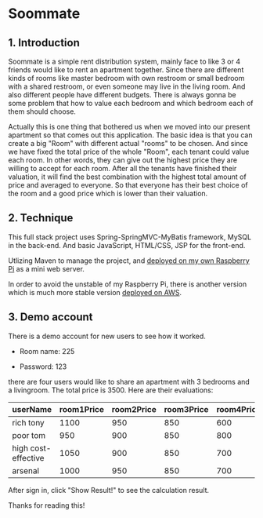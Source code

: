 # Soommate

## 1. Introduction

Soommate is a simple rent distribution system, mainly face to like 3 or 4 friends would like to rent an apartment together. Since there are different kinds of rooms like master bedroom with own restroom or small bedroom with a shared restroom, or even someone may live in the living room. And also different people have different budgets. There is always gonna be some problem that how to value each bedroom and which bedroom each of them should choose.

Actually this is one thing that bothered us when we moved into our present apartment so that comes out this application. The basic idea is that you can create a big "Room" with different actual "rooms" to be chosen. And since we have fixed the total price of the whole "Room", each tenant could value each room. In other words, they can give out the highest price they are willing to accept for each room. After all the tenants have finished their valuation, it will find the best combination with the highest total amount of price and averaged to everyone. So that everyone has their best choice of the room and a good price which is lower than their valuation.  

## 2. Technique

This full stack project uses Spring-SpringMVC-MyBatis framework, MySQL in the back-end. And basic JavaScript, HTML/CSS, JSP for the front-end. 

Utlizing Maven to manage the project, and [deployed on my own Raspberry Pi](http://71.69.162.72:27373/soommate/) as a mini web server. 

In order to avoid the unstable of my Raspberry Pi, there is another version which is much more stable version [deployed on AWS](http://52.53.150.120:8080/soommate/).

## 3. Demo account
There is a demo account for new users to see how it worked. 

* Room name: 225

* Password: 123

there are four users would like to share an apartment with 3 bedrooms and a livingroom. The total price is 3500. Here are their evaluations:

userName | room1Price | room2Price | room3Price | room4Price
---------|------------|------------|------------|-----------
rich tony | 1100 | 950 | 850 | 600
poor tom | 950 | 900 | 850 | 800
high cost-effective | 1050 | 900 | 850 | 700
arsenal | 1000 | 950 | 850 | 700

After sign in, click "Show Result!" to see the calculation result.

Thanks for reading this!
